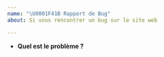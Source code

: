```yaml
---
name: "\U0001F41B Rapport de Bug"
about: Si vous rencontrer un bug sur le site web

---
```

* **Quel est le problème ?**

